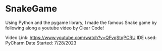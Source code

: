 # SnakeGame
Using Python and the pygame library, I made the famous Snake game by following along a youtube video by Clear Code!

Video Link: https://www.youtube.com/watch?v=QFvqStqPCRU
IDE used: PyCharm
Date Started: 7/28/2023
